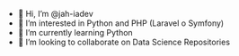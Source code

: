 - 👋 Hi, I’m @jah-iadev
- 👀 I’m interested in Python and PHP (Laravel o Symfony)
- 🌱 I’m currently learning Python 
- 💞️ I’m looking to collaborate on Data Science Repositories

<!---
jah-iadev/jah-iadev is a ✨ special ✨ repository because its `README.md` (this file) appears on your GitHub profile.
You can click the Preview link to take a look at your changes.
--->
